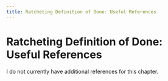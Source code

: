 ```yaml
---
title: Ratcheting Definition of Done: Useful References
---
```


# Ratcheting Definition of Done: Useful References

I do not currently have additional references for this chapter.